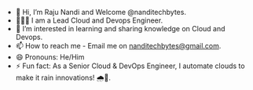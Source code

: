 - 👋 Hi, I’m Raju Nandi and Welcome @nanditechbytes.
- 🧑🏻‍💻 I am a Lead Cloud and Devops Engineer.
- 👀 I’m interested in learning and sharing knowledge on Cloud and Devops.
- 📫 How to reach me - Email me on nanditechbytes@gmail.com.
- 😄 Pronouns: He/Him
- ⚡ Fun fact: As a Senior Cloud & DevOps Engineer, I automate clouds to make it rain innovations! 🌧️🚀.

